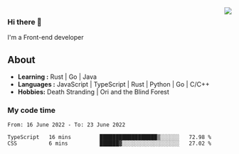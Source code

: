 <img align='right' src="https://github-readme-stats.vercel.app/api?username=strugglebak&show_icons=true">

### Hi there 👋

I'm a Front-end developer

## About

-  **Learning :** Rust | Go | Java
-  **Languages :** JavaScript | TypeScript | Rust | Python | Go | C/C++
-  **Hobbies:** Death Stranding | Ori and the Blind Forest

### My code time

<!--START_SECTION:waka-->

```text
From: 16 June 2022 - To: 23 June 2022

TypeScript   16 mins         ██████████████████▒░░░░░░   72.98 %
CSS          6 mins          ██████▓░░░░░░░░░░░░░░░░░░   27.02 %
```

<!--END_SECTION:waka-->
